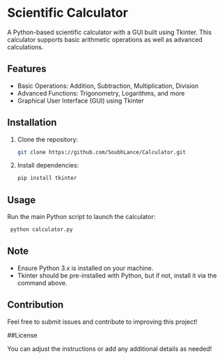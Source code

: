# Scientific Calculator

A Python-based scientific calculator with a GUI built using Tkinter. This calculator supports basic arithmetic operations as well as advanced calculations.

## Features
- Basic Operations: Addition, Subtraction, Multiplication, Division
- Advanced Functions: Trigonometry, Logarithms, and more
- Graphical User Interface (GUI) using Tkinter

## Installation
1. Clone the repository:
   ```bash
   git clone https://github.com/SoubhLance/Calculator.git
2. Install dependencies:
   ```bash
   pip install tkinter

## Usage
 Run the main Python script to launch the calculator:
 ```bash
  python calculator.py
```
## Note
- Ensure Python 3.x is installed on your machine.
- Tkinter should be pre-installed with Python, but if not, install it via the command above.

## Contribution
Feel free to submit issues and contribute to improving this project!

##License

You can adjust the instructions or add any additional details as needed!
